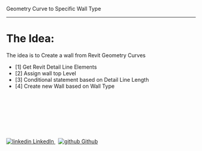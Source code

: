 Geometry Curve to Specific Wall Type

---
# The Idea:

The idea is to Create a wall from Revit Geometry Curves

- [1] Get Revit Detail Line Elements
- [2] Assign wall top Level
- [3] Conditional statement based on Detail Line Length
- [4] Create new Wall based on Wall Type

<br>
</br>


<br>
</br>
<br>
</br>
<p>
  <a href="https://www.linkedin.com/in/binoootuliao/" rel="nofollow noreferrer">
    <img src="https://i.stack.imgur.com/gVE0j.png" alt="linkedin"> LinkedIn
  </a> &nbsp; 
  <a href="https://github.com/melbinoooo" rel="nofollow noreferrer">
    <img src="https://i.stack.imgur.com/tskMh.png" alt="github"> Github
  </a>
</p>

